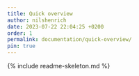 ```yaml
---
title: Quick overview
author: nilshenrich
date: 2023-07-22 22:04:25 +0200
order: 1
permalink: documentation/quick-overview/
pin: true
---
```


{% include readme-skeleton.md %}
